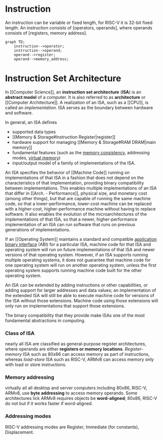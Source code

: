 # Instruction
An instruction can be variable or fixed length, for RISC-V it is 32-bit fixed length. An instruction consists of [operators, operands], where operands consists of [registers, memory address].

```mermaid
graph TD; 
	instruction-->operator; 
	instruction-->operand;
	operand-->register; 
	operand-->memory_address;
```

# Instruction Set Architecture
In [[Computer Science]], an **instruction set architecture** (**ISA**) is an **abstract model** of a computer. It is also referred to as **architecture** or [[Computer Architecture]]. A realization of an ISA, such as a [[CPU]], is called an _implementation_. ISA serves as the boundary between hardware and software.

In general, an ISA defines 
-	supported data types
-	[[Memory & Storage#Instruction Register|register]]
-	hardware support for managing [[Memory & Storage#RAM DRAM|main memory]]
-	fundamental features (such as the [memory consistency](https://en.wikipedia.org/wiki/Memory_consistency "Memory consistency"), addressing modes, [virtual memory](https://en.wikipedia.org/wiki/Virtual_memory "Virtual memory"))
-	input/output model of a family of implementations of the ISA.

An ISA specifies the behavior of [[Machine Code]] running on implementations of that ISA in a fashion that does not depend on the characteristics of that implementation, providing binary compatibility between implementations. This enables multiple implementations of an ISA that differ in [[Arch. - Performance]], physical size, and monetary cost (among other things), but that are capable of running the same machine code, so that a lower-performance, lower-cost machine can be replaced with a higher-cost, higher-performance machine without having to replace software. It also enables the evolution of the microarchitectures of the implementations of that ISA, so that a newer, higher-performance implementation of an ISA can run software that runs on previous generations of implementations.

If an [[Operating System]] maintains a standard and compatible [application binary interface](https://en.wikipedia.org/wiki/Application_binary_interface "Application binary interface") (ABI) for a particular ISA, machine code for that ISA and operating system will run on future implementations of that ISA and newer versions of that operating system. However, if an ISA supports running multiple operating systems, it does not guarantee that machine code for one operating system will run on another operating system, unless the first operating system supports running machine code built for the other operating system.

An ISA can be extended by adding instructions or other capabilities, or adding support for larger addresses and data values; an implementation of the extended ISA will still be able to execute machine code for versions of the ISA without those extensions. Machine code using those extensions will only run on implementations that support those extensions.

The binary compatibility that they provide make ISAs one of the most fundamental abstractions in computing.

### Class of ISA
nearly all ISA are classified as general-purpose register architectures, where operands are either **registers or memory locations**. *Register-memory* ISA such as 80x86 can access memory as part of instructions, whereas *load-store* ISA such as RISC-V, ARMv8 can access memory only with load or store instructions.

### Memory addressing
virtually all all desktop and server computers including 80x86, RISC-V, ARMv8, use **byte addressing** to access memory operands. Some architectures lick ARMv8 requires objects be **word-aligned**; 80x86, RISC-V do not but if it works faster if word-aligned.

### Addressing modes
RISC-V addressing modes are Register, Immediate (for constants), Displacement.